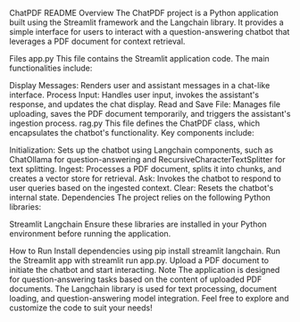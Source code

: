ChatPDF README
Overview
The ChatPDF project is a Python application built using the Streamlit framework and the Langchain library. It provides a simple interface for users to interact with a question-answering chatbot that leverages a PDF document for context retrieval.

Files
app.py
This file contains the Streamlit application code. The main functionalities include:

Display Messages: Renders user and assistant messages in a chat-like interface.
Process Input: Handles user input, invokes the assistant's response, and updates the chat display.
Read and Save File: Manages file uploading, saves the PDF document temporarily, and triggers the assistant's ingestion process.
rag.py
This file defines the ChatPDF class, which encapsulates the chatbot's functionality. Key components include:

Initialization: Sets up the chatbot using Langchain components, such as ChatOllama for question-answering and RecursiveCharacterTextSplitter for text splitting.
Ingest: Processes a PDF document, splits it into chunks, and creates a vector store for retrieval.
Ask: Invokes the chatbot to respond to user queries based on the ingested context.
Clear: Resets the chatbot's internal state.
Dependencies
The project relies on the following Python libraries:

Streamlit
Langchain
Ensure these libraries are installed in your Python environment before running the application.

How to Run
Install dependencies using pip install streamlit langchain.
Run the Streamlit app with streamlit run app.py.
Upload a PDF document to initiate the chatbot and start interacting.
Note
The application is designed for question-answering tasks based on the content of uploaded PDF documents.
The Langchain library is used for text processing, document loading, and question-answering model integration.
Feel free to explore and customize the code to suit your needs!
